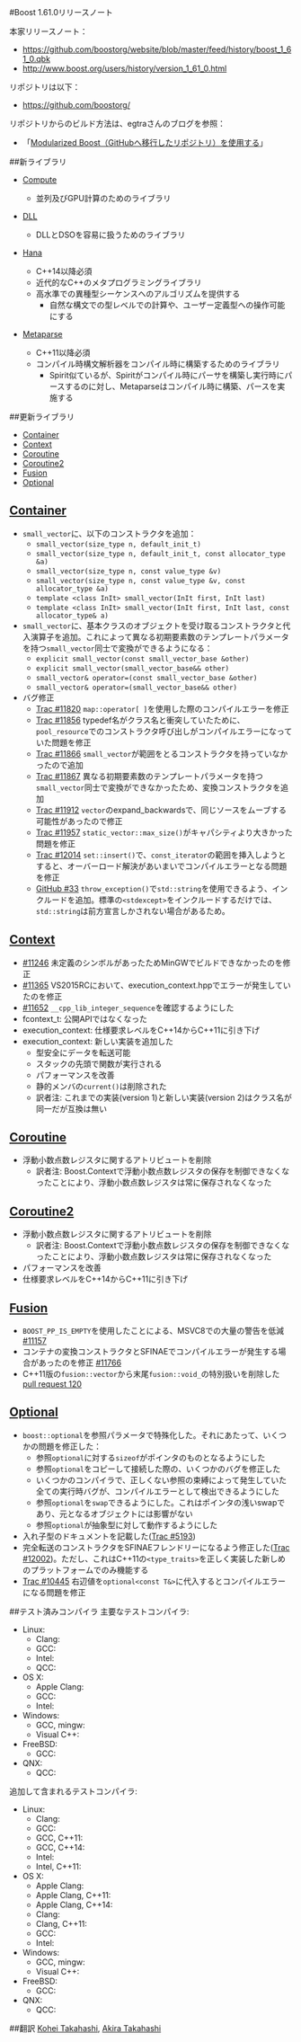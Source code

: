 #Boost 1.61.0リリースノート

本家リリースノート：

- <https://github.com/boostorg/website/blob/master/feed/history/boost_1_61_0.qbk>
- <http://www.boost.org/users/history/version_1_61_0.html>


リポジトリは以下：

- <https://github.com/boostorg/>


リポジトリからのビルド方法は、egtraさんのブログを参照：

- 「[Modularized Boost（GitHubへ移行したリポジトリ）を使用する](http://dev.activebasic.com/egtra/2013/12/03/620/)」


##新ライブラリ

- [Compute](http://www.boost.org/doc/libs/release/libs/compute)
    - 並列及びGPU計算のためのライブラリ

- [DLL](http://www.boost.org/doc/libs/release/libs/dll)
    - DLLとDSOを容易に扱うためのライブラリ

- [Hana](http://www.boost.org/doc/libs/release/libs/haan)
    - C++14以降必須
    - 近代的なC++のメタプログラミングライブラリ
    - 高水準での異種型シーケンスへのアルゴリズムを提供する
        - 自然な構文での型レベルでの計算や、ユーザー定義型への操作可能にする

- [Metaparse](http://www.boost.org/doc/libs/release/libs/metaparse)
    - C++11以降必須
    - コンパイル時構文解析器をコンパイル時に構築するためのライブラリ
        - Spirit似ているが、Spiritがコンパイル時にパーサを構築し実行時にパースするのに対し、Metaparseはコンパイル時に構築、パースを実施する


##更新ライブラリ

- [Container](#container)
- [Context](#context)
- [Coroutine](#coroutine)
- [Coroutine2](#coroutine2)
- [Fusion](#fusion)
- [Optional](#optional)


## <a name="container" href="#container">Container</a>
- `small_vector`に、以下のコンストラクタを追加：
    - `small_vector(size_type n, default_init_t)`
    - `small_vector(size_type n, default_init_t, const allocator_type &a)`
    - `small_vector(size_type n, const value_type &v)`
    - `small_vector(size_type n, const value_type &v, const allocator_type &a)`
    - `template <class InIt> small_vector(InIt first, InIt last)`
    - `template <class InIt> small_vector(InIt first, InIt last, const allocator_type& a)`
- `small_vector`に、基本クラスのオブジェクトを受け取るコンストラクタと代入演算子を追加。これによって異なる初期要素数のテンプレートパラメータを持つ`small_vector`同士で変換ができるようになる：
    - `explicit small_vector(const small_vector_base &other)`
    - `explicit small_vector(small_vector_base&& other)`
    - `small_vector& operator=(const small_vector_base &other)`
    - `small_vector& operator=(small_vector_base&& other)`
- バグ修正
    - [Trac #11820](https://svn.boost.org/trac/boost/ticket/11820) `map::operator[ ]`を使用した際のコンパイルエラーを修正
    - [Trac #11856](https://svn.boost.org/trac/boost/ticket/11856) typedef名がクラス名と衝突していたために、`pool_resource`でのコンストラクタ呼び出しがコンパイルエラーになっていた問題を修正
    - [Trac #11866](https://svn.boost.org/trac/boost/ticket/11866) `small_vector`が範囲をとるコンストラクタを持っていなかったので追加
    - [Trac #11867](https://svn.boost.org/trac/boost/ticket/11867) 異なる初期要素数のテンプレートパラメータを持つ`small_vector`同士で変換ができなかったため、変換コンストラクタを追加
    - [Trac #11912](https://svn.boost.org/trac/boost/ticket/11912) `vector`のexpand_backwardsで、同じソースをムーブする可能性があったので修正
    - [Trac #11957](https://svn.boost.org/trac/boost/ticket/11957) `static_vector::max_size()`がキャパシティより大きかった問題を修正
    - [Trac #12014](https://svn.boost.org/trac/boost/ticket/12014) `set::insert()`で、`const_iterator`の範囲を挿入しようとすると、オーバーロード解決があいまいでコンパイルエラーとなる問題を修正
    - [GitHub #33](https://github.com/boostorg/container/pull/33) `throw_exception()`で`std::string`を使用できるよう、インクルードを追加。標準の`<stdexcept>`をインクルードするだけでは、`std::string`は前方宣言しかされない場合があるため。


## <a name="context" href="#context">Context</a>
- [#11246](https://svn.boost.org/trac/boost/ticket/11246) 未定義のシンボルがあったためMinGWでビルドできなかったのを修正
- [#11365](https://svn.boost.org/trac/boost/ticket/11365) VS2015RCにおいて、execution\_context.hppでエラーが発生していたのを修正
- [#11652](https://svn.boost.org/trac/boost/ticket/11652) `__cpp_lib_integer_sequence`を確認するようにした
- fcontext\_t: 公開APIではなくなった
- execution\_context: 仕様要求レベルをC++14からC++11に引き下げ
- execution\_context: 新しい実装を追加した
    - 型安全にデータを転送可能
    - スタックの先頭で関数が実行される
    - パフォーマンスを改善
    - 静的メンバの`current()`は削除された
    - 訳者注: これまでの実装(version 1)と新しい実装(version 2)はクラス名が同一だが互換は無い


## <a name="coroutine" href="#coroutine">Coroutine</a>
- 浮動小数点数レジスタに関するアトリビュートを削除
    - 訳者注: Boost.Contextで浮動小数点数レジスタの保存を制御できなくなったことにより、浮動小数点数レジスタは常に保存されなくなった


## <a name="coroutine2" href="#coroutine2">Coroutine2</a>
- 浮動小数点数レジスタに関するアトリビュートを削除
    - 訳者注: Boost.Contextで浮動小数点数レジスタの保存を制御できなくなったことにより、浮動小数点数レジスタは常に保存されなくなった
- パフォーマンスを改善
- 仕様要求レベルをC++14からC++11に引き下げ


## <a name="fusion" href="#fusion">Fusion</a>
- `BOOST_PP_IS_EMPTY`を使用したことによる、MSVC8での大量の警告を低減 [#11157](https://svn.boost.org/trac/boost/ticket/11157)
- コンテナの変換コンストラクタとSFINAEでコンパイルエラーが発生する場合があったのを修正 [#11766](https://svn.boost.org/trac/boost/ticket/11766)
- C++11版の`fusion::vector`から末尾`fusion::void_`の特別扱いを削除した [pull request 120](https://github.com/boostorg/fusion/pull/120)


## <a name="optional" href="#optional">Optional</a>
- `boost::optional`を参照パラメータで特殊化した。それにあたって、いくつかの問題を修正した：
    - 参照`optional`に対する`sizeof`がポインタのものとなるようにした
    - 参照`optional`をコピーして接続した際の、いくつかのバグを修正した
    - いくつかのコンパイラで、正しくない参照の束縛によって発生していた全ての実行時バグが、コンパイルエラーとして検出できるようにした
    - 参照`optional`を`swap`できるようにした。これはポインタの浅いswapであり、元となるオブジェクトには影響がない
    - 参照`optional`が抽象型に対して動作するようにした
- 入れ子型のドキュメントを記載した([Trac #5193](https://svn.boost.org/trac/boost/ticket/5193))
- 完全転送のコンストラクタをSFINAEフレンドリーになるよう修正した([Trac #12002](https://svn.boost.org/trac/boost/ticket/12002))。ただし、これはC++11の`<type_traits>`を正しく実装した新しめのプラットフォームでのみ機能する
- [Trac #10445](https://svn.boost.org/trac/boost/ticket/10445) 右辺値を`optional<const T&>`に代入するとコンパイルエラーになる問題を修正


<!--
## <a name="One" href="#one">One</a>

- blahblahblah


## <a name="Two" href="#two">Two</a>

**改善**

- something

**解決したチケット**

- [#xxxx](https://svn.boost.org/trac/boost/ticket/xxxx) ticket


**バグ修正**

- [pull request XX](https://github.com/boostorg/XXX/pull/XX) GitHub PR


## <a name="Three" href="#three">Three</a>

**新機能**

- Feature: `boost::xxx`

**バグ修正**

- trailing [#xxxx](https://svn.boost.org/trac/boost/ticket/xxxx)
-->

##テスト済みコンパイラ
主要なテストコンパイラ:

- Linux:
    - Clang:
    - GCC:
    - Intel:
    - QCC:
- OS X:
    - Apple Clang:
    - GCC:
    - Intel:
- Windows:
    - GCC, mingw:
    - Visual C++:
- FreeBSD:
    - GCC:
- QNX:
    - QCC:

追加して含まれるテストコンパイラ:

- Linux:
    - Clang:
    - GCC:
    - GCC, C++11:
    - GCC, C++14:
    - Intel:
    - Intel, C++11:
- OS X:
    - Apple Clang:
    - Apple Clang, C++11:
    - Apple Clang, C++14:
    - Clang:
    - Clang, C++11:
    - GCC:
    - Intel:
- Windows:
    - GCC, mingw:
    - Visual C++:
- FreeBSD:
    - GCC:
- QNX:
    - QCC:

##翻訳
[Kohei Takahashi](https://github.com/Flast), [Akira Takahashi](https://github.com/faithandbrave)

